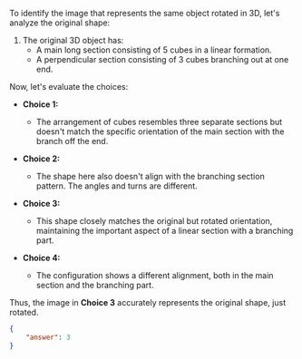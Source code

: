 To identify the image that represents the same object rotated in 3D, let's analyze the original shape:

1. The original 3D object has:
   - A main long section consisting of 5 cubes in a linear formation.
   - A perpendicular section consisting of 3 cubes branching out at one end.

Now, let's evaluate the choices:

- **Choice 1:**
  - The arrangement of cubes resembles three separate sections but doesn't match the specific orientation of the main section with the branch off the end.

- **Choice 2:**
  - The shape here also doesn't align with the branching section pattern. The angles and turns are different.

- **Choice 3:**
  - This shape closely matches the original but rotated orientation, maintaining the important aspect of a linear section with a branching part.

- **Choice 4:**
  - The configuration shows a different alignment, both in the main section and the branching part.

Thus, the image in **Choice 3** accurately represents the original shape, just rotated.

```json
{
    "answer": 3
}
```